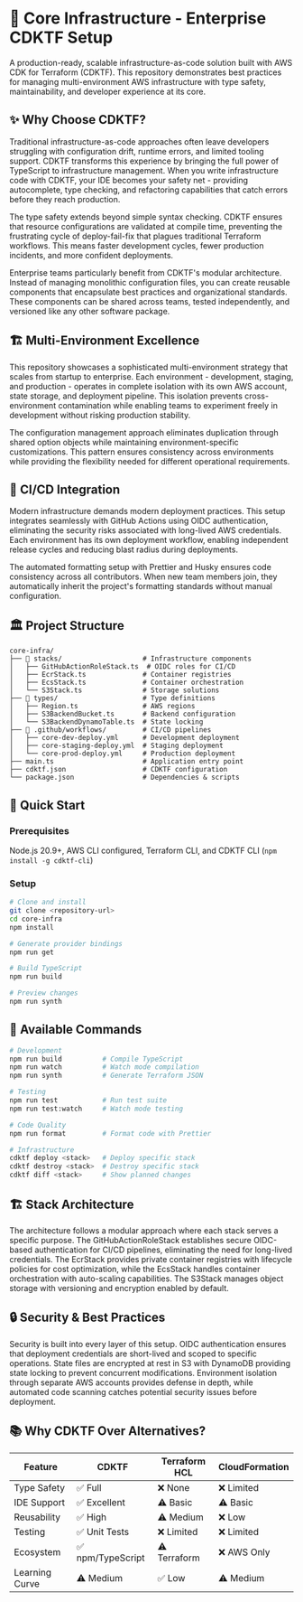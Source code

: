 # 🚀 Core Infrastructure - Enterprise CDKTF Setup

A production-ready, scalable infrastructure-as-code solution built with AWS CDK for Terraform (CDKTF). This repository demonstrates best practices for managing multi-environment AWS infrastructure with type safety, maintainability, and developer experience at its core.

## ✨ Why Choose CDKTF?

Traditional infrastructure-as-code approaches often leave developers struggling with configuration drift, runtime errors, and limited tooling support. CDKTF transforms this experience by bringing the full power of TypeScript to infrastructure management. When you write infrastructure code with CDKTF, your IDE becomes your safety net - providing autocomplete, type checking, and refactoring capabilities that catch errors before they reach production.

The type safety extends beyond simple syntax checking. CDKTF ensures that resource configurations are validated at compile time, preventing the frustrating cycle of deploy-fail-fix that plagues traditional Terraform workflows. This means faster development cycles, fewer production incidents, and more confident deployments.

Enterprise teams particularly benefit from CDKTF's modular architecture. Instead of managing monolithic configuration files, you can create reusable components that encapsulate best practices and organizational standards. These components can be shared across teams, tested independently, and versioned like any other software package.

## 🏗️ Multi-Environment Excellence

This repository showcases a sophisticated multi-environment strategy that scales from startup to enterprise. Each environment - development, staging, and production - operates in complete isolation with its own AWS account, state storage, and deployment pipeline. This isolation prevents cross-environment contamination while enabling teams to experiment freely in development without risking production stability.

The configuration management approach eliminates duplication through shared option objects while maintaining environment-specific customizations. This pattern ensures consistency across environments while providing the flexibility needed for different operational requirements.

## 🔄 CI/CD Integration

Modern infrastructure demands modern deployment practices. This setup integrates seamlessly with GitHub Actions using OIDC authentication, eliminating the security risks associated with long-lived AWS credentials. Each environment has its own deployment workflow, enabling independent release cycles and reducing blast radius during deployments.

The automated formatting setup with Prettier and Husky ensures code consistency across all contributors. When new team members join, they automatically inherit the project's formatting standards without manual configuration.

## 🏛️ Project Structure

```
core-infra/
├── 📁 stacks/                    # Infrastructure components
│   ├── GitHubActionRoleStack.ts  # OIDC roles for CI/CD
│   ├── EcrStack.ts              # Container registries
│   ├── EcsStack.ts              # Container orchestration
│   └── S3Stack.ts               # Storage solutions
├── 📁 types/                     # Type definitions
│   ├── Region.ts                # AWS regions
│   ├── S3BackendBucket.ts       # Backend configuration
│   └── S3BackendDynamoTable.ts  # State locking
├── 📁 .github/workflows/         # CI/CD pipelines
│   ├── core-dev-deploy.yml      # Development deployment
│   ├── core-staging-deploy.yml  # Staging deployment
│   └── core-prod-deploy.yml     # Production deployment
├── main.ts                      # Application entry point
├── cdktf.json                   # CDKTF configuration
└── package.json                 # Dependencies & scripts
```

## 🚀 Quick Start

### Prerequisites

Node.js 20.9+, AWS CLI configured, Terraform CLI, and CDKTF CLI (`npm install -g cdktf-cli`)

### Setup

```bash
# Clone and install
git clone <repository-url>
cd core-infra
npm install

# Generate provider bindings
npm run get

# Build TypeScript
npm run build

# Preview changes
npm run synth
```

## 🔧 Available Commands

```bash
# Development
npm run build          # Compile TypeScript
npm run watch          # Watch mode compilation
npm run synth          # Generate Terraform JSON

# Testing
npm run test           # Run test suite
npm run test:watch     # Watch mode testing

# Code Quality
npm run format         # Format code with Prettier

# Infrastructure
cdktf deploy <stack>   # Deploy specific stack
cdktf destroy <stack>  # Destroy specific stack
cdktf diff <stack>     # Show planned changes
```

## 🏗️ Stack Architecture

The architecture follows a modular approach where each stack serves a specific purpose. The GitHubActionRoleStack establishes secure OIDC-based authentication for CI/CD pipelines, eliminating the need for long-lived credentials. The EcrStack provides private container registries with lifecycle policies for cost optimization, while the EcsStack handles container orchestration with auto-scaling capabilities. The S3Stack manages object storage with versioning and encryption enabled by default.

## 🔒 Security & Best Practices

Security is built into every layer of this setup. OIDC authentication ensures that deployment credentials are short-lived and scoped to specific operations. State files are encrypted at rest in S3 with DynamoDB providing state locking to prevent concurrent modifications. Environment isolation through separate AWS accounts provides defense in depth, while automated code scanning catches potential security issues before deployment.

## 📚 Why CDKTF Over Alternatives?

| Feature        | CDKTF             | Terraform HCL | CloudFormation |
| -------------- | ----------------- | ------------- | -------------- |
| Type Safety    | ✅ Full           | ❌ None       | ❌ Limited     |
| IDE Support    | ✅ Excellent      | ⚠️ Basic      | ⚠️ Basic       |
| Reusability    | ✅ High           | ⚠️ Medium     | ❌ Low         |
| Testing        | ✅ Unit Tests     | ❌ Limited    | ❌ Limited     |
| Ecosystem      | ✅ npm/TypeScript | ⚠️ Terraform  | ❌ AWS Only    |
| Learning Curve | ⚠️ Medium         | ✅ Low        | ⚠️ Medium      |

